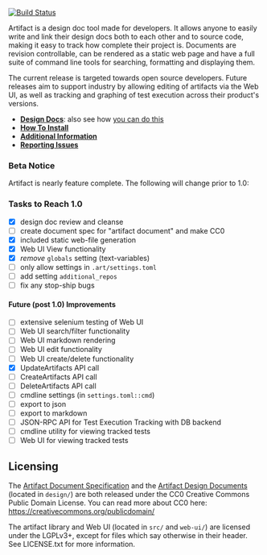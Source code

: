 [![Build Status](https://travis-ci.org/vitiral/artifact.svg?branch=master)](https://travis-ci.org/vitiral/artifact)

Artifact is a design doc tool made for developers. It allows anyone to
easily write and link their design docs both to each other and to source code,
making it easy to track how complete their project is.
Documents are revision controllable, can be rendered as a static
web page and have a full suite of command line tools for searching,
formatting and displaying them.

The current release is targeted towards open source developers. Future releases
aim to support industry by allowing editing of artifacts via the Web UI, as
well as tracking and graphing of test execution across their product's versions.

- [**Design Docs**][2]: also see how [you can do this][1]
- [**How To Install**][3]
- [**Additional Information**][4]
- [**Reporting Issues**][5]

[1]: https://github.com/vitiral/artifact/wiki/Exporting-Html
[2]: http://vitiral.github.io/artifact/#artifacts/REQ-1
[3]: https://github.com/vitiral/artifact/wiki/User-Guide
[4]: https://github.com/vitiral/artifact/wiki
[5]: https://github.com/vitiral/artifact/issues

### Beta Notice
Artifact is nearly feature complete. The following will change prior to 1.0:

### Tasks to Reach 1.0
- [x] design doc review and cleanse
- [ ] create document spec for "artifact document" and make CC0
- [x] included static web-file generation
- [x] Web UI View functionality
- [x] *remove* `globals` setting (text-variables)
- [ ] only allow settings in `.art/settings.toml`
- [ ] add setting `additional_repos`
- [ ] fix any stop-ship bugs

#### Future (post 1.0) Improvements
- [ ] extensive selenium testing of Web UI
- [ ] Web UI search/filter functionality
- [ ] Web UI markdown rendering
- [ ] Web UI edit functionality
- [ ] Web UI create/delete functionality
- [x] UpdateArtifacts API call
- [ ] CreateArtifacts API call
- [ ] DeleteArtifacts API call
- [ ] cmdline settings (in `settings.toml::cmd`)
- [ ] export to json
- [ ] export to markdown
- [ ] JSON-RPC API for Test Execution Tracking with DB backend
- [ ] cmdline utility for viewing tracked tests
- [ ] Web UI for viewing tracked tests

## Licensing
The [Artifact Document Specification](DOC-SPEC.md) and the
[Artifact Design Documents](http://vitiral.github.io/artifact/#artifacts/REQ-1)
(located in `design/`) are both released under the CC0 Creative Commons Public
Domain License. You can read more about CC0 here:
https://creativecommons.org/publicdomain/

The artifact library and Web UI (located in `src/` and `web-ui/`) are licensed
under the LGPLv3+, except for files which say otherwise in their header.
See LICENSE.txt for more information.
